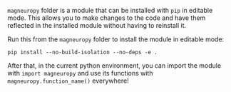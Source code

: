 `magneuropy` folder is a module that can be installed with `pip` in editable mode. This allows you to make changes to the code and have them reflected in the installed module without having to reinstall it. 

Run this from the `magneuropy` folder to install the module in editable mode:

`pip install --no-build-isolation --no-deps -e .`

After that, in the current python environment, you can import the module with `import magneuropy` and use its functions with `magneuropy.function_name()` everywhere! 